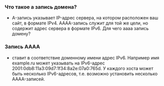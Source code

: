 ### Что такое а запись домена?
  * A-запись указывает IP-адрес сервера, на котором расположен ваш сайт, в формате IPv4. AAAA-запись служит для той же цели, но содержит адрес сервера в формате IPv6.
Для чего aaaa запись домену?
### Запись AAAA 
  * ставит в соответствие доменному имени адрес IPv6. Например имя example.ru может указывать на IPv6-адрес 2001:0db8:11a3:09d7:1f34:8a2e:07a0:765d.
   У каждого хоста может быть несколько IPv6-адресов, т.е. возможно установить несколько AAAA-записей.
